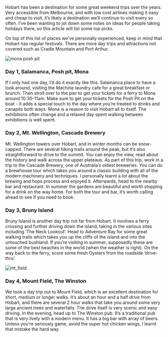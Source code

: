 Hobart has been a destination for some great weekend trips over the years. Very accessible from Melbourne, and with low cost airlines making it easy and cheap to visit, it’s likely a destination we’ll continue to visit every so often. I’ve been wanting to jot down some notes on ideas for people taking holidays there, so this article will list some top picks.

On top of this list of places we’ve personally experienced, keep in mind that Hobart has regular festivals. There are more day trips and attractions not covered such as Cradle Mountain and Port Arthur.

![mona posh pit](https://www.nickjenkins.com.au/static/assets/hobart/01_mona_posh_pit.jpg "mona posh pit")

### Day 1, Salamanca, Posh pit, Mona
If I only had one day, I’d do it exactly like this. Salamanca place to have a look around, visiting the Machine laundry cafe for a great breakfast or brunch. Then stroll over to the pier to get your tickets for a ferry to Mona around 10:30-11am. Make sure to get your tickets for the Posh Pit on the boat - it adds a special touch to the day where you’re treated to drinks and canapés both ways. Mona is a reason to visit Hobart all to itself. The exhibitions often change and a relaxed day spent walking between exhibitions is well spent.

### Day 2, Mt. Wellington, Cascade Brewery
Mt. Wellington towers over Hobart, and in winter months can be snow-capped. There are several hiking trails around the peak, but it’s also straightforward to drive to the summit. You can enjoy the view, read about the history and walk across the upper plateaus. As part of this trip, work in a trip to the Cascade Brewery, one of Australia’s oldest breweries. You can do a brewhouse tour which takes you around a classic building with all of the modern machinery and techniques. I personally learnt a lot about the brewing and hops process and enjoyed it. Afterwards, head to the nearby bar and restaurant. In summer the gardens are beautiful and worth stopping for a drink on the way home. For both the tour and bar, it’s worth calling ahead to see if you need to book.

### Day 3, Bruny Island
Bruny Island is another day trip not far from Hobart. It involves a ferry crossing and further driving down the island, taking in the various sites including ‘The Neck Lookout’. Head to Adventure Bay for some great walking trails which takes you up the cliffs of the island and into the untouched bushland. If you’re visiting in summer, supposedly these are some of the best beaches in the world (when the weather is right). On the way back to the ferry, score some fresh Oysters from the roadside ‘drive-thru’.

![mt_field](https://www.nickjenkins.com.au/static/assets/hobart/04_mt_field.jpg "mt_field")

### Day 4, Mount Field, The Winston
We took a day trip out to Mount Field, which is an excellent destination for short, medium or longer walks. It’s about an hour and a half drive from Hobart, and there are several 2 hour walks that take you around some very large ancient trees and waterfalls. The drive itself is very scenic and easy driving. In the evening, head up to The Winston pub. It’s a traditional pub that is very lively with a modern menu. It has a big bar with array of beers. Unless you’re seriously game, avoid the super hot chicken wings, I learnt that mistake the hard way.
